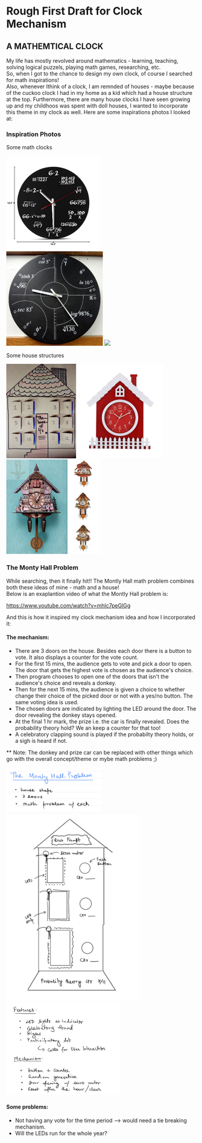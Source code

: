 # Rough First Draft for Clock Mechanism
<h2> A MATHEMTICAL CLOCK </h2>

My life has mostly revolved around mathematics - learning, teaching, solving logical puzzels, playing math games, researching, etc. 
<br>So, when I got to the chance to design my own clock, of course I searched for math inspirations!
<br>Also, whenever Ithink of a clock, I am remnded of houses - maybe because of the cuckoo clock I had in my home as a kid which had a house structure at the top. Furthermore, there are many house clocks I have seen growing up and my childhoos was spent with doll houses, I wanted to incorporate this theme in my clock as well. Here are some inspirations photos I looked at:

<h3>Inspiration Photos</h3>

<p>Some math clocks</p>
<div display=inline-flex>
<img src="1.jpg" height="250">
<!-- <img src="2.jpg" height="250"> -->
<img src="3.jpg" height="250">
<img src="4.jpg" height="250">
</div>

<p>Some house structures</p>
<div display=inline-flex>
<img src="5.jpg" height="250">
<img src="8.jpg" height="250">
<img src="7.jpeg" height="250">
<!-- <img src="8.jpg" height="250"> -->
</div>

<h3>The Monty Hall Problem</h3>

<p>
While searching, then it finally hit!! The Montly Hall math problem combines both these ideas of mine - math and a house!
<br>Below is an exaplantion video of what the Montly Hall problem is:

https://www.youtube.com/watch?v=mhlc7peGlGg

</p>

<p>
And this is how it inspired my clock mechanism idea and how I incorporated it:
<br>

<h4>The mechanism:</h4>

<ul>
	<li>There are 3 doors on the house. Besides each door there is a button to vote. It also displays a counter for the vote count.
	<li>For the first 15 mins, the audience gets to vote and pick a door to open. The door that gets the highest vote is chosen as the audience's choice.
	<li>Then program chooses to open one of the doors that isn't the audience's choice and reveals a donkey.
	<li>Then for the next 15 mins, the audience is given a choice to whether change their choice of the picked door or not with a yes/no button. The same voting idea is used.
	<li>The chosen doors are indicated by lighting the LED around the door. The door revealing the donkey stays opened.
	<li>At the final 1 hr mark, the prize i.e. the car is finally revealed. Does the probability theory hold? We an keep a counter for that too!
	<li>A celebratory clapping sound is played if the probabilty theory holds, or a sigh is heard if not.
</ul>

** Note: The donkey and prize car can be replaced with other things which go with the overall concept/theme or mybe math problems ;)
</p>

<!-- <br> -->

<!-- <div display=inline-flex> -->
<img src="9.png" width="50%">
<img src="12.png" width="70%">
<img src="11.png" width="60%">
<!-- <img src="8.jpg" height="250"> -->
<!-- </div> -->

<!-- <br> -->

<p>
<h4>Some problems:</h4>

<ul>
	<li>Not having any vote for the time period --> would need a tie breaking mechanism.
	<li>Will the LEDs run for the whole year?
</ul>

</p>

